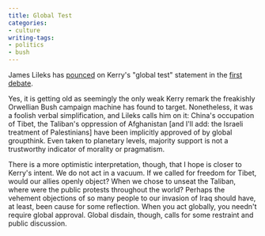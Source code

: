 ```yaml
---
title: Global Test
categories:
- culture
writing-tags:
- politics
- bush
---
```


James Lileks has [pounced][1] on Kerry's "global test" statement in the [first debate][2].

   [1]: http://newhousenews.com/archive/lileks100604.html
   [2]: /2004/09/30/coral-gables-debate.html

Yes, it is getting old as seemingly the only weak Kerry remark the freakishly Orwellian Bush campaign machine has found to target.  Nonetheless, it was a foolish verbal simplification, and Lileks calls him on it: China's occupation of Tibet, the Taliban's oppression of Afghanistan [and I'll add: the Israeli treatment of Palestinians] have been implicitly approved of by global groupthink.  Even taken to planetary levels, majority support is not a trustworthy indicator of morality or pragmatism.

There is a more optimistic interpretation, though, that I hope is closer to Kerry's intent.  We do not act in a vacuum.  If we called for freedom for Tibet, would our allies openly object?  When we chose to unseat the Taliban, where were the public protests throughout the world?  Perhaps the vehement objections of so many people to our invasion of Iraq should have, at least, been cause for some reflection.  When you act globally, you needn't require global approval.  Global disdain, though, calls for some restraint and public discussion.
